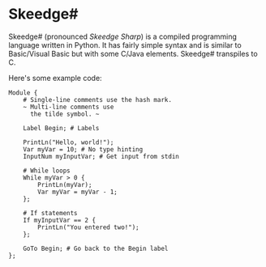 # Skeedge#

Skeedge# (pronounced *Skeedge Sharp*) is a compiled programming language written in Python.
It has fairly simple syntax and is similar to Basic/Visual Basic but with some C/Java elements.
Skeedge# transpiles to C.

Here's some example code:
```
Module {
    # Single-line comments use the hash mark.
    ~ Multi-line comments use
      the tilde symbol. ~

    Label Begin; # Labels

    PrintLn("Hello, world!");
    Var myVar = 10; # No type hinting
    InputNum myInputVar; # Get input from stdin

    # While loops
    While myVar > 0 {
        PrintLn(myVar);
        Var myVar = myVar - 1;
    };

    # If statements
    If myInputVar == 2 {
        PrintLn("You entered two!");
    };

    GoTo Begin; # Go back to the Begin label
};
```